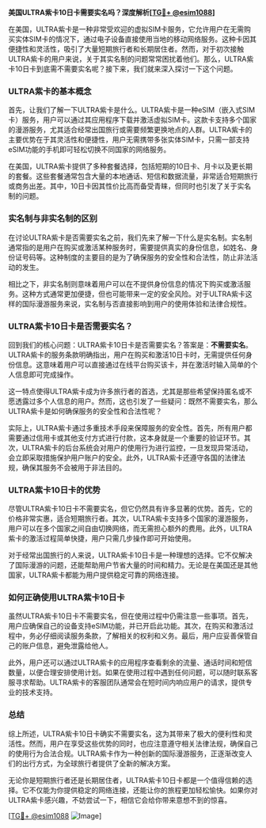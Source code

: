 **美国ULTRA紫卡10日卡需要实名吗？深度解析[[TG💪+ @esim1088](https://t.me/s/esim1088)]**

在美国，ULTRA紫卡是一种非常受欢迎的虚拟SIM卡服务，它允许用户在无需购买实体SIM卡的情况下，通过电子设备直接使用当地的移动网络服务。这种卡因其便捷性和灵活性，吸引了大量短期旅行者和长期居住者。然而，对于初次接触ULTRA紫卡的用户来说，关于其实名制的问题常常困扰着他们。那么，ULTRA紫卡10日卡到底需不需要实名呢？接下来，我们就来深入探讨一下这个问题。

### ULTRA紫卡的基本概念

首先，让我们了解一下ULTRA紫卡是什么。ULTRA紫卡是一种eSIM（嵌入式SIM卡）服务，用户可以通过其应用程序下载并激活虚拟SIM卡。这款卡支持多个国家的漫游服务，尤其适合经常出国旅行或需要频繁更换地点的人群。ULTRA紫卡的主要优势在于其灵活性和便捷性，用户无需携带多张实体SIM卡，只需一部支持eSIM功能的手机即可轻松切换不同国家的网络服务。

在美国，ULTRA紫卡提供了多种套餐选择，包括短期的10日卡、月卡以及更长期的套餐。这些套餐通常包含大量的本地通话、短信和数据流量，非常适合短期旅行或商务出差。其中，10日卡因其性价比高而备受青睐，但同时也引发了关于实名制的问题。

### 实名制与非实名制的区别

在讨论ULTRA紫卡是否需要实名之前，我们先来了解一下什么是实名制。实名制通常指的是用户在购买或激活某种服务时，需要提供真实的身份信息，如姓名、身份证号码等。这种制度的主要目的是为了确保服务的安全性和合法性，防止非法活动的发生。

相比之下，非实名制则意味着用户可以在不提供身份信息的情况下购买或激活服务。这种方式通常更加便捷，但也可能带来一定的安全风险。对于ULTRA紫卡这样的国际漫游服务来说，实名制与否直接影响到用户的使用体验和法律合规性。

### ULTRA紫卡10日卡是否需要实名？

回到我们的核心问题：ULTRA紫卡10日卡是否需要实名？答案是：**不需要实名**。ULTRA紫卡的服务条款明确指出，用户在购买和激活10日卡时，无需提供任何身份信息。这意味着用户可以直接通过在线平台购买该卡，并在激活时输入简单的个人信息即可完成操作。

这一特点使得ULTRA紫卡成为许多旅行者的首选，尤其是那些希望保持匿名或不愿透露过多个人信息的用户。然而，这也引发了一些疑问：既然不需要实名，那么ULTRA紫卡是如何确保服务的安全性和合法性呢？

实际上，ULTRA紫卡通过多重技术手段来保障服务的安全性。首先，所有用户都需要通过信用卡或其他支付方式进行付款，这本身就是一个重要的验证环节。其次，ULTRA紫卡的后台系统会对用户的使用行为进行监控，一旦发现异常活动，会立即采取措施保护用户账户的安全。此外，ULTRA紫卡还遵守各国的法律法规，确保其服务不会被用于非法目的。

### ULTRA紫卡10日卡的优势

尽管ULTRA紫卡10日卡不需要实名，但它仍然具有许多显著的优势。首先，它的价格非常实惠，适合短期旅行者。其次，ULTRA紫卡支持多个国家的漫游服务，用户可以在多个国家之间自由切换网络，而无需担心额外的费用。此外，ULTRA紫卡的激活过程简单快捷，用户只需几步操作即可开始使用。

对于经常出国旅行的人来说，ULTRA紫卡10日卡是一种理想的选择。它不仅解决了国际漫游的问题，还能帮助用户节省大量的时间和精力。无论是在美国还是其他国家，ULTRA紫卡都能为用户提供稳定可靠的网络连接。

### 如何正确使用ULTRA紫卡10日卡

虽然ULTRA紫卡10日卡不需要实名，但在使用过程中仍需注意一些事项。首先，用户应确保自己的设备支持eSIM功能，并已开启此功能。其次，在购买和激活过程中，务必仔细阅读服务条款，了解相关的权利和义务。最后，用户应妥善保管自己的账户信息，避免泄露给他人。

此外，用户还可以通过ULTRA紫卡的应用程序查看剩余的流量、通话时间和短信数量，以便合理安排使用计划。如果在使用过程中遇到任何问题，可以随时联系客服寻求帮助。ULTRA紫卡的客服团队通常会在短时间内响应用户的请求，提供专业的技术支持。

### 总结

综上所述，ULTRA紫卡10日卡确实不需要实名，这为其带来了极大的便利性和灵活性。然而，用户在享受这些优势的同时，也应注意遵守相关法律法规，确保自己的使用行为合法合规。ULTRA紫卡作为一种创新的国际漫游服务，正逐渐改变人们的出行方式，为全球旅行者提供了全新的解决方案。

无论你是短期旅行者还是长期居住者，ULTRA紫卡10日卡都是一个值得信赖的选择。它不仅能为你提供稳定的网络连接，还能让你的旅程更加轻松愉快。如果你对ULTRA紫卡感兴趣，不妨尝试一下，相信它会给你带来意想不到的惊喜。

[[TG💪+ @esim1088](https://t.me/s/esim1088) ![Image](https://i.postimg.cc/4NQfJmqS/Snipaste-2025-05-13-00-14-12.png)]